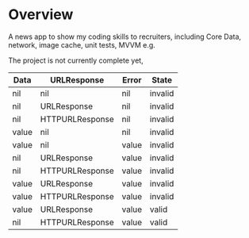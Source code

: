 # Overview

A news app to show my coding skills to recruiters, including Core Data, network, image cache, unit tests, MVVM e.g. 

The project is not currently complete yet, 


| Data        | URLResponse     | Error | State   |
| ----------- | ----------------| ----- | ------- |
| nil         | nil             | nil   | invalid |
| nil         | URLResponse     | nil   | invalid |
| nil         | HTTPURLResponse | nil   | invalid |
| value       | nil             | nil   | invalid |
| value       | nil             | value | invalid |
| nil         | URLResponse     | value | invalid |
| nil         | HTTPURLResponse | value | invalid |
| value       | URLResponse     | value | invalid |
| value       | HTTPURLResponse | value | invalid |
| value       | URLResponse     | value | valid   |
| nil         | HTTPURLResponse | value | valid   |
